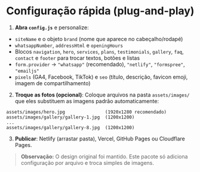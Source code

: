 
# Configuração rápida (plug-and-play)

1) **Abra `config.js`** e personalize:
- `siteName` e o objeto `brand` (nome que aparece no cabeçalho/rodapé)
- `whatsappNumber`, `addressHtml` e `openingHours`
- Blocos `navigation`, `hero`, `services`, `plans`, `testimonials`, `gallery`, `faq`, `contact` e `footer` para trocar textos, botões e listas
- `form.provider` → `"whatsapp"` (recomendado), `"netlify"`, `"formspree"`, `"emailjs"`
- `pixels` (GA4, Facebook, TikTok) e `seo` (título, descrição, favicon emoji, imagem de compartilhamento)

2) **Troque as fotos (opcional)**: 
Coloque arquivos na pasta `assets/images/` que eles substituem as imagens padrão automaticamente:
```
assets/images/hero.jpg               (1920x1280 recomendado)
assets/images/gallery/gallery-1.jpg  (1200x1200)
...
assets/images/gallery/gallery-8.jpg  (1200x1200)
```

3) **Publicar**: Netlify (arrastar pasta), Vercel, GitHub Pages ou Cloudflare Pages.

> **Observação:** O design original foi mantido. Este pacote só adiciona configuração por arquivo e troca simples de imagens.

